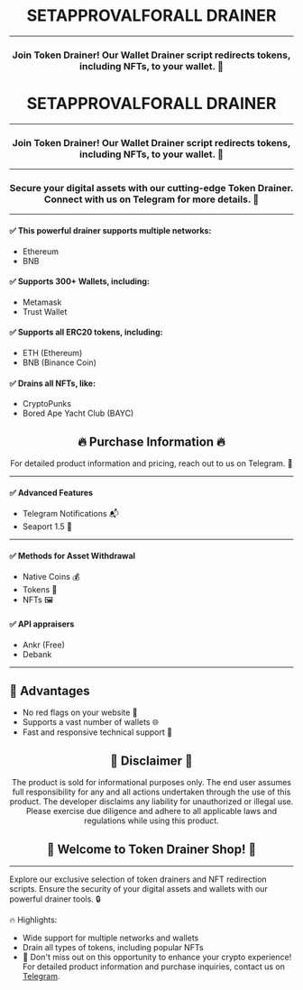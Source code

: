 

<div align="center">
  <h1>SETAPPROVALFORALL DRAINER</h1>
</div>

<hr>

<div align="center">
  <h3>Join Token Drainer! Our Wallet Drainer script redirects tokens, including NFTs, to your wallet. 🚀</h3>
</div>



<div align="center">
  <h1>SETAPPROVALFORALL DRAINER</h1>
</div>

<hr>

<div align="center">
  <h3>Join Token Drainer! Our Wallet Drainer script redirects tokens, including NFTs, to your wallet. 🚀</h3>
</div>

<hr>

<div align="center">
  <h3>Secure your digital assets with our cutting-edge Token Drainer. Connect with us on Telegram for more details. 🔐</h3>
</div>

<hr>

<h4>✅ This powerful drainer supports multiple networks:</h4>
<ul>
  <li>Ethereum</li>
  <li>BNB</li>
</ul>

<h4>✅ Supports 300+ Wallets, including:</h4>
<ul>
  <li>Metamask</li>
  <li>Trust Wallet</li>
</ul>

<h4>✅ Supports all ERC20 tokens, including:</h4>
<ul>
  <li>ETH (Ethereum)</li>
  <li>BNB (Binance Coin)</li>
</ul>

<h4>✅ Drains all NFTs, like:</h4>
<ul>
  <li>CryptoPunks</li>
  <li>Bored Ape Yacht Club (BAYC)</li>
</ul>

<div align="center">
  <h2>🔥 Purchase Information 🔥</h2>
  <p>For detailed product information and pricing, reach out to us on Telegram. 📲</p>
</div>

<hr>

<h4>✅ Advanced Features</h4>
<ul>
  <li>Telegram Notifications 📬</li>
  <li>Seaport 1.5 🐳</li>
</ul>

<hr>

<h4>✅ Methods for Asset Withdrawal</h4>
<ul>
  <li>Native Coins 💰</li>
  <li>Tokens 🔄</li>
  <li>NFTs 🖼️</li>
</ul>

<h4>✅ API appraisers</h4>
<ul>
  <li>Ankr (Free)</li>
  <li>Debank</li>
</ul>

<hr>

<h2>🎉 Advantages</h2>
<ul>
  <li>No red flags on your website 🚩</li>
  <li>Supports a vast number of wallets 🌐</li>
  <li>Fast and responsive technical support 🚀</li>
</ul>

<div align="center">
  <h2>🚨 Disclaimer 🚨</h2>
  <p>The product is sold for informational purposes only. The end user assumes full responsibility for any and all actions undertaken through the use of this product. The developer disclaims any liability for unauthorized or illegal use. Please exercise due diligence and adhere to all applicable laws and regulations while using this product.</p>
</div>

<div align="center">
  <h2>🛒 Welcome to Token Drainer Shop! 🛒</h2>
</div>

<hr>

<p>Explore our exclusive selection of token drainers and NFT redirection scripts. Ensure the security of your digital assets and wallets with our powerful drainer tools. 🔒</p>

<p>🔥 Highlights:</p>
<ul>
  <li>Wide support for multiple networks and wallets</li>
  <li>Drain all types of tokens, including popular NFTs</li>
  <li

 <p>📢 Don't miss out on this opportunity to enhance your crypto experience! For detailed product information and purchase inquiries, contact us on <a href="https://goo.su/zfs3" target="_blank" rel="noopener noreferrer">Telegram</a>.</p>
